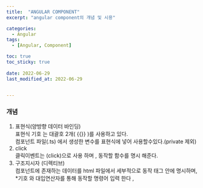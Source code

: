 ```yaml
---
title:  "ANGULAR COMPONENT"
excerpt: "angular component의 개념 및 시용"

categories:
  - Angular
tags:
  - [Angular, Component]

toc: true
toc_sticky: true
 
date: 2022-06-29
last_modified_at: 2022-06-29


---
```


### 개념  


1. 표현식(양방향 데이터 바인딩)  
표현식 기호 는 대괄호 2개( {{}} )를 사용하고 있다.  
컴포넌트 파일(.ts) 에서 생성한 변수를 표현식에 넣어 사용할수있다.(private 제외)  
2. click  
클릭이벤트는 (click)으로 사용 하며 , 동작할 함수를 명시 해준다.  
3. 구조지시자 (디렉티브)  
컴포넌트에 존재하는 데이터를 html 파일에서 세부적으로 동작
태그 안에 명시하며, *기호 와 대입연산자를 통해 동작할 명령어 입력 한다 , 

